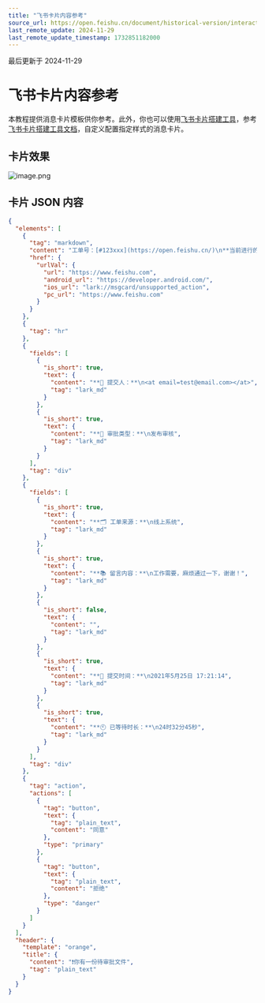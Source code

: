 ```yaml
---
title: "飞书卡片内容参考"
source_url: https://open.feishu.cn/document/historical-version/interactive-message-card-sending/message-card-content-reference
last_remote_update: 2024-11-29
last_remote_update_timestamp: 1732851182000
---
```

最后更新于 2024-11-29

# 飞书卡片内容参考

本教程提供消息卡片模板供你参考。此外，你也可以使用[飞书卡片搭建工具](https://open.feishu.cn/cardkit?from=open_docs_tool_overview)，参考[飞书卡片搭建工具文档](https://open.feishu.cn/document/uAjLw4CM/ukzMukzMukzM/feishu-cards/feishu-card-cardkit/feishu-cardkit-overview)，自定义配置指定样式的消息卡片。

## 卡片效果

![image.png](https://sf3-cn.feishucdn.com/obj/open-platform-opendoc/d5984de57024bb02744b3e60a7b56fb1_ijcVwUBm8b.png?height=800&lazyload=true&maxWidth=700&width=1640)

## 卡片 JSON 内容

```JSON
{
  "elements": [
    {
      "tag": "markdown",
      "content": "工单号：[#123xxx](https://open.feishu.cn/)\n**当前进行的节点**\n全量发布：<at id=all></at>",
      "href": {
        "urlVal": {
          "url": "https://www.feishu.com",
          "android_url": "https://developer.android.com/",
          "ios_url": "lark://msgcard/unsupported_action",
          "pc_url": "https://www.feishu.com"
        }
      }
    },
    {
      "tag": "hr"
    },
    {
      "fields": [
        {
          "is_short": true,
          "text": {
            "content": "**👤 提交人：**\n<at email=test@email.com></at>",
            "tag": "lark_md"
          }
        },
        {
          "is_short": true,
          "text": {
            "content": "**📄 审批类型：**\n发布审核",
            "tag": "lark_md"
          }
        }
      ],
      "tag": "div"
    },
    {
      "fields": [
        {
          "is_short": true,
          "text": {
            "content": "**🗂️ 工单来源：**\n线上系统",
            "tag": "lark_md"
          }
        },
        {
          "is_short": true,
          "text": {
            "content": "**📚 留言内容：**\n工作需要，麻烦通过一下，谢谢！",
            "tag": "lark_md"
          }
        },
        {
          "is_short": false,
          "text": {
            "content": "",
            "tag": "lark_md"
          }
        },
        {
          "is_short": true,
          "text": {
            "content": "**📅 提交时间：**\n2021年5月25日 17:21:14",
            "tag": "lark_md"
          }
        },
        {
          "is_short": true,
          "text": {
            "content": "**🕙 已等待时长：**\n24时32分45秒",
            "tag": "lark_md"
          }
        }
      ],
      "tag": "div"
    },
    {
      "tag": "action",
      "actions": [
        {
          "tag": "button",
          "text": {
            "tag": "plain_text",
            "content": "同意"
          },
          "type": "primary"
        },
        {
          "tag": "button",
          "text": {
            "tag": "plain_text",
            "content": "拒绝"
          },
          "type": "danger"
        }
      ]
    }
  ],
  "header": {
    "template": "orange",
    "title": {
      "content": "❗️你有一份待审批文件",
      "tag": "plain_text"
    }
  }
}
```
